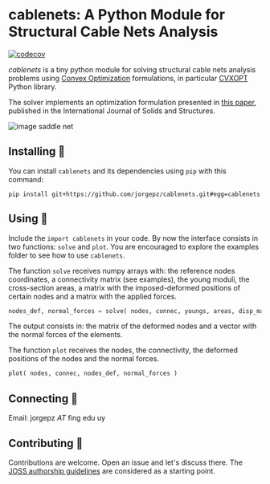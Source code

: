 # cablenets: A Python Module for Structural Cable Nets Analysis

[![codecov](https://codecov.io/gh/jorgepz/cablenets/graph/badge.svg?token=4HE7F6GB1Y)](https://codecov.io/gh/jorgepz/cablenets)

_cablenets_ is a tiny python module for solving structural cable nets analysis problems using [Convex Optimization](https://en.wikipedia.org/wiki/Convex_optimization) formulations, in particular [CVXOPT](https://cvxopt.org/) Python library.

The solver implements an optimization formulation presented in [this paper](https://doi.org/10.1016/S0020-7683(03)00215-4), published in the International Journal of Solids and Structures.

![image saddle net](https://github.com/jorgepz/cablenets/blob/main/docs/assets/docs/assets/saddle_net.png?raw=true)

## Installing :crossed_fingers:

You can install `cablenets` and its dependencies using `pip` with this command:
```
pip install git+https://github.com/jorgepz/cablenets.git#egg=cablenets
```

## Using :muscle:

Include the `import cablenets` in your code. By now the interface consists in two functions: `solve` and `plot`. You are encouraged to explore the examples folder to see how to use `cablenets`.

The function `solve` receives numpy arrays with: the reference nodes coordinates, a connectivity matrix (see examples), the young moduli, the cross-section areas, a matrix with the imposed-deformed positions of certain nodes and a matrix with the applied forces.
```python
nodes_def, normal_forces = solve( nodes, connec, youngs, areas, disp_mat, fext_mat )
```
The output consists in: the matrix of the deformed nodes and a vector with the normal forces of the elements.

The function `plot` receives the nodes, the connectivity, the deformed positions of the nodes and the normal forces.
```python
plot( nodes, connec, nodes_def, normal_forces )
```

## Connecting :call_me_hand:

Email: jorgepz _AT_ fing edu uy

## Contributing :handshake:

Contributions are welcome. Open an issue and let's discuss there. The [JOSS authorship guidelines](https://joss.readthedocs.io/en/latest/submitting.html#authorship) are considered as a starting point.